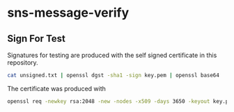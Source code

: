 # sns-message-verify

## Sign For Test

Signatures for testing are produced with the self signed certificate in this
repository.

```sh
cat unsigned.txt | openssl dgst -sha1 -sign key.pem | openssl base64
```

The certificate was produced with

```sh
openssl req -newkey rsa:2048 -new -nodes -x509 -days 3650 -keyout key.pem -out cert.pem
```
